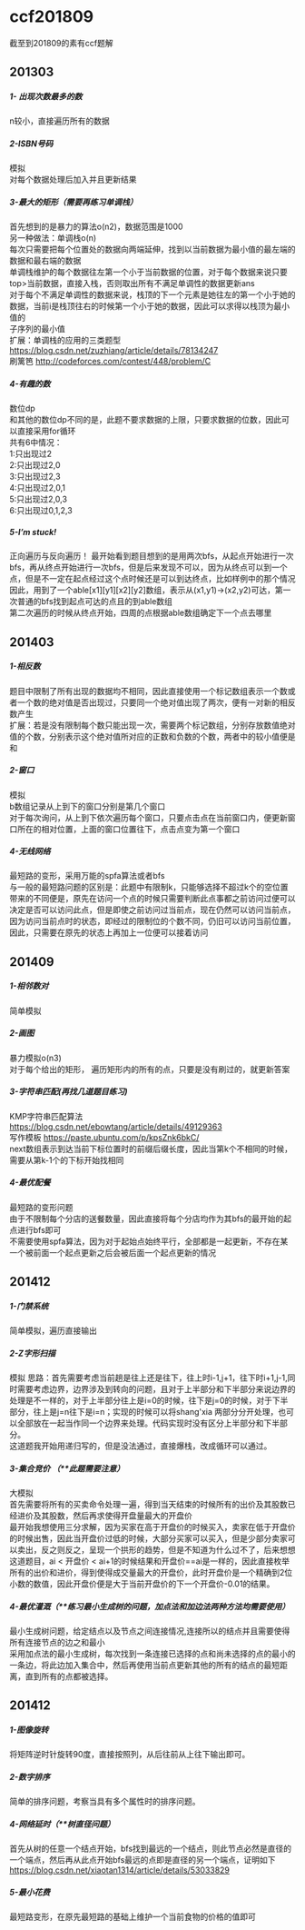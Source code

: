 # ccf201809
截至到201809的素有ccf题解
## 201303
##### 1-	出现次数最多的数
n较小，直接遍历所有的数据
##### 2-ISBN号码
模拟 <br>
对每个数据处理后加入并且更新结果
##### 3-最大的矩形（需要再练习单调栈）
首先想到的是暴力的算法o(n2)，数据范围是1000 <br>
另一种做法：单调栈o(n) <br>
每次只需要把每个位置处的数据向两端延伸，找到以当前数据为最小值的最左端的数据和最右端的数据 <br>
单调栈维护的每个数据往左第一个小于当前数据的位置，对于每个数据来说只要top>当前数据，直接入栈，否则取出所有不满足单调性的数据更新ans <br>
对于每个不满足单调性的数据来说，栈顶的下一个元素是她往左的第一个小于她的数据，当前i是栈顶往右的时候第一个小于她的数据，因此可以求得以栈顶为最小值的 <br>
子序列的最小值<br>
扩展：单调栈的应用的三类题型 https://blog.csdn.net/zuzhiang/article/details/78134247 <br>
刷篱笆 http://codeforces.com/contest/448/problem/C <br>
##### 4-有趣的数
数位dp <br>
和其他的数位dp不同的是，此题不要求数据的上限，只要求数据的位数，因此可以直接采用for循环 <br>
共有6中情况： <br>
1:只出现过2 <br>
2:只出现过2,0 <br>
3:只出现过2,3 <br>
4:只出现过2,0,1 <br>
5:只出现过2,0,3 <br>
6:只出现过0,1,2,3 <br>
##### 5-I’m stuck!
正向遍历与反向遍历！
最开始看到题目想到的是用两次bfs，从起点开始进行一次bfs，再从终点开始进行一次bfs，但是后来发现不可以，因为从终点可以到一个点，但是不一定在起点经过这个点时候还是可以到达终点，比如样例中的那个情况<br>
因此，用到了一个able[x1][y1][x2][y2]数组，表示从(x1,y1)->(x2,y2)可达，第一次普通的bfs找到起点可达的点且的到able数组<br>
第二次遍历的时候从终点开始，四周的点根据able数组确定下一个点去哪里
## 201403
##### 1-相反数
题目中限制了所有出现的数据均不相同，因此直接使用一个标记数组表示一个数或者一个数的绝对值是否出现过，只要同一个绝对值出现了两次，便有一对新的相反数产生<br>
扩展：若是没有限制每个数只能出现一次，需要两个标记数组，分别存放数值绝对值的个数，分别表示这个绝对值所对应的正数和负数的个数，两者中的较小值便是和
##### 2-窗口
模拟<br>
b数组记录从上到下的窗口分别是第几个窗口 <br>
对于每次询问，从上到下依次遍历每个窗口，只要点击点在当前窗口内，便更新窗口所在的相对位置，上面的窗口位置往下，点击点变为第一个窗口
##### 4-无线网络
最短路的变形，采用万能的spfa算法或者bfs<br>
与一般的最短路问题的区别是：此题中有限制k，只能够选择不超过k个的空位置<br>
带来的不同便是，原先在访问一个点的时候只需要判断此点事都之前访问过便可以决定是否可以访问此点，但是即使之前访问过当前点，现在仍然可以访问当前点，因为访问当前点时的状态，即经过的限制位的个数不同，仍旧可以访问当前位置，因此，只需要在原先的状态上再加上一位便可以接着访问
## 201409
##### 1-相邻数对
简单模拟
##### 2-画图
暴力模拟o(n3)<br>
对于每个给出的矩形， 遍历矩形内的所有的点，只要是没有刷过的，就更新答案
##### 3-字符串匹配(再找几道题目练习)
KMP字符串匹配算法 https://blog.csdn.net/ebowtang/article/details/49129363 <br>
写作模板 https://paste.ubuntu.com/p/kpsZnk6bkC/ <br>
next数组表示到达当前下标位置时的前缀后缀长度，因此当第k个不相同的时候，需要从第k-1个的下标开始找相同
##### 4-最优配餐
最短路的变形问题 <br>
由于不限制每个分店的送餐数量，因此直接将每个分店均作为其bfs的最开始的起点进行bfs即可 <br>
不需要使用spfa算法，因为对于起始点始终平行，全部都是一起更新，不存在某一个被前面一个起点更新之后会被后面一个起点更新的情况
## 201412
##### 1-门禁系统
简单模拟，遍历直接输出
##### 2-Z字形扫描
模拟
思路：首先需要考虑当前趟是往上还是往下，往上时i-1,j+1，往下时i+1,j-1,同时需要考虑边界，边界涉及到转向的问题，且对于上半部分和下半部分来说边界的处理是不一样的，对于上半部分往上是i=0的时候，往下是j=0的时候，对于下半部分，往上是j=n往下是i=n；实现的时候可以将shang'xia 两部分分开处理，也可以全部放在一起当作同一个边界来处理。代码实现时没有区分上半部分和下半部分。<br>
这道题我开始用递归写的，但是没法通过，直接爆栈，改成循环可以通过。
##### 3-集合竞价 （**此题需要注意）
大模拟 <br>
首先需要将所有的买卖命令处理一遍，得到当天结束的时候所有的出价及其股数已经进价及其股数，然后再求使得开盘量最大的开盘价 <br>
最开始我想使用三分求解，因为买家在高于开盘价的时候买入，卖家在低于开盘价的时候出售，因此当开盘价过低的时候，大部分买家可以买入，但是少部分卖家可以卖出，反之则反之，呈现一个拱形的趋势，但是不知道为什么过不了，后来想想这道题目，ai < 开盘价 < ai+1的时候结果和开盘价==ai是一样的，因此直接枚举所有的出价和进价，得到使得成交量最大的开盘价，此时开盘价是一个精确到2位小数的数值，因此开盘价便是大于当前开盘价的下一个开盘价-0.01的结果。
##### 4-最优灌溉（**练习最小生成树的问题，加点法和加边法两种方法均需要使用）
最小生成树问题，给定结点以及节点之间连接情况,连接所以的结点并且需要使得所有连接节点的边之和最小 <br>
采用加点法的最小生成树，每次找到一条连接已选择的点和尚未选择的点的最小的一条边，将此边加入集合中，然后再使用当前点更新其他的所有的结点的最短距离，直到所有的点都被选择。
## 201412
##### 1-图像旋转
将矩阵逆时针旋转90度，直接按照列，从后往前从上往下输出即可。
##### 2-数字排序
简单的排序问题，考察当具有多个属性时的排序问题。
##### 4-网络延时（**树直径问题）
首先从树的任意一个结点开始，bfs找到最远的一个结点，则此节点必然是直径的一个端点，然后再从此点开始bfs最远的点即是直径的另一个端点，证明如下
https://blog.csdn.net/xiaotan1314/article/details/53033829 <br>
##### 5-最小花费
最短路变形，在原先最短路的基础上维护一个当前食物的价格的值即可
